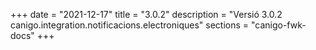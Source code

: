 +++
date        = "2021-12-17"
title       = "3.0.2"
description = "Versió 3.0.2 canigo.integration.notificacions.electroniques"
sections    = "canigo-fwk-docs"
+++